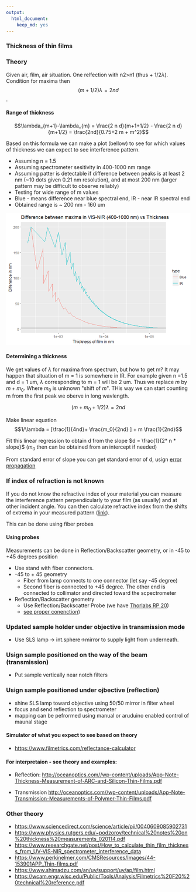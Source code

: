 ```yaml
---
output: 
  html_document: 
    keep_md: yes
---
```

### Thickness of thin films

### Theory

Given air, film, air situation. One relfection with n2>n1 (thus + 
$1/2 \lambda$). Condition for maxima then $$ (m+1/2)\lambda = 2 n d$$ . 

#### Range of thickness 

$$\lambda_{m+1}-\lambda_{m} = \frac{2 n d}{m+1+1/2} - \frac{2 n d}{m+1/2} = \frac{2nd}{0.75+2 m + m^2}$$

Based on this formula we can make a plot (bellow) to see for which values of thickness we can expect to see interference pattern. 

  * Assuming n = 1.5
  * Assuming spectrometer sesitivity in 400-1000 nm range
  * Assuming patter is detectable if difference between peaks is at least 2 nm (~10 dots given 0.21 nm resolution), and at most 200 nm (larger pattern may be difficult to observe reliably)
  * Testing for wide range of m values
  * Blue - means difference near blue spectral end, IR - near IR spectral end
  * Obtained range is ~ 200 nm - 160 um

![](Thickness_files/figure-html/unnamed-chunk-1-1.png)<!-- -->

#### Determining a thickness

We get values of $\lambda$ for maxima from spectrum, but how to get m? It may happen that situation of m = 1 is somewhere in IR. For example given n =1.5 and d = 1 um,  $\lambda$ corresponding to m = 1 will be 2 um.  Thus we replace $m$ by $m + m_0$. Where $m_0$ is unknown "shift of $m$". THis way we can start counting m from the first peak we oberve in long wavlength.

$$ (m + m_0 +1/2) \lambda = 2 n d$$

Make linear equation $$1/\lambda = [\frac{1}{4nd}+ \frac{m_0}{2nd} ] + m \frac{1}{2nd}$$

Fit this linear regression to obtain d from the slope $d = \frac{1}{2* n * slope}$  ($m_0$ then can be obtained from an intercept if needed)

From standard error of slope you can get standard error of d, usign [error propagation](https://en.wikipedia.org/wiki/Propagation_of_uncertainty)




### If index of refraction is not known

If you do not know the refractive index of your material you can measure the interference pattern perpendicularly to your film (as usually) and at other incident angle. You can then calculate refractive index from the shifts of extrema in your measured pattern ([link](https://www.researchgate.net/post/How_to_calculate_thin_film_thickness_from_UV-VIS-NIR_spectrometer_interference_data)).

This can be done using fiber probes

#### Using probes

Measurements can be done in Reflection/Backscatter geometry, or in -45 to +45 degrees position 

* Use stand with fiber connectors. 
* -45 to + 45 geometry
    - Fiber from lamp connects to one connector (let say -45 degree)
    - Second fiber is connected to +45 degree. The other end is connected to collimator and directed toward the scpectrometer
* Reflection/Backscatter geometry
    - Use Reflection/Backscatter Probe (we have [Thorlabs RP 20](https://www.thorlabs.com/newgrouppage9.cfm?objectgroup_id=7794))
    - [see proper conenction](https://www.thorlabs.com/newgrouppage9.cfm?objectgroup_id=7794))

### Updated sample holder under objective in transmission mode
  
  * Use SLS lamp -> int.sphere->mirror to supply light from underneath. 

### Usign sample positioned on the way of the beam (transmission)

  * Put sample vertically near notch filters
  
### Usign sample positioned under ojbective (reflection)
  * shine SLS lamp toward objective using 50/50 mirror in filter wheel
  * focus and send reflection to spectrometer
  * mapping can be pefrormed using manual or aruduino enabled control of maunal stage

#### Simulator of what you expect to see based on theory

  * https://www.filmetrics.com/reflectance-calculator

#### For interpretaion - see theory and examples:


  * Reflection:
  http://oceanoptics.com//wp-content/uploads/App-Note-Thickness-Measurement-of-ARC-and-Silicon-Thin-Films.pdf
  
  * Transmission
  http://oceanoptics.com//wp-content/uploads/App-Note-Transmission-Measurements-of-Polymer-Thin-Films.pdf
  
### Other theory  

  * https://www.sciencedirect.com/science/article/pii/0040609085902731
  * https://www.physics.rutgers.edu/~podzorov/technical%20notes%20on%20thickness%20measurements_020114.pdf
  * https://www.researchgate.net/post/How_to_calculate_thin_film_thickness_from_UV-VIS-NIR_spectrometer_interference_data
  * https://www.perkinelmer.com/CMSResources/Images/44-153901APP_Thin-films.pdf
  * https://www.shimadzu.com/an/uv/support/uv/ap/film.html
  * https://wcam.engr.wisc.edu/Public/Tools/Analysis/Filmetrics%20F20%20technical%20reference.pdf
  
